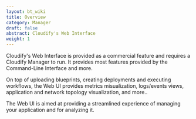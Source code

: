 ```yaml
---
layout: bt_wiki
title: Overview
category: Manager
draft: false
abstract: Cloudify's Web Interface
weight: 1
---
```


Cloudify's Web Interface is provided as a commercial feature and requires a Cloudify Manager to run. It provides most features provided by the Command-Line Interface and more.

On top of uploading blueprints, creating deployments and executing workflows, the Web UI provides metrics misualization, logs/events views, application and network topology visualization, and more..

The Web UI is aimed at providing a streamlined experience of managing your application and for analyzing it.